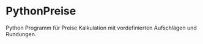# PythonPreise
Python Programm für Preise Kalkulation mit vordefinierten Aufschlägen und Rundungen.
